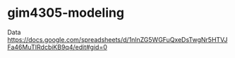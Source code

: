 # gim4305-modeling

Data https://docs.google.com/spreadsheets/d/1nlnZG5WGFuQxeDsTwgNr5HTVJFa46MuTIRdcbiKB9q4/edit#gid=0 
